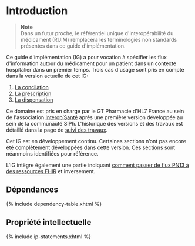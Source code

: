 
# Introduction

<blockquote class="stu-note">
  <p>
    <b>Note</b>
    <br>
    Dans un futur proche, le référentiel unique d'interopérabilité du médicament (RUIM) remplacera les terminologies non standards présentes dans ce guide d'implémentation.
  </p>
</blockquote>

Ce guide d'implémentation (IG) a pour vocation à spécifier les flux d'information autour du médicament pour un patient dans un contexte hospitalier dans un premier temps.
Trois cas d'usage sont pris en compte dans la version actuelle de cet IG:

1. [La concilation](conciliation-Intro.html)
1. [La prescription](prescription-Intro.html)
1. [La dispensation](dispensation-Intro.html)

Ce domaine est pris en charge par le GT Pharmacie d'HL7 France au sein de l'association [Interop’Santé](https://www.interopsante.org/) après une première version développée au sein de la communauté SIPh. L'historique des versions et des travaux est détaillé dans la page de [suivi des travaux](suivitravaux.html).

Cet IG est en développement continu. Certaines sections n’ont pas encore été complètement développées dans cette version. Ces sections sont néanmoins identifiées pour référence.

L'IG intègre également une partie indiquant [comment passer de flux PN13 à des ressources FHIR](transformation-PN13-vers-FHIR.html) et inversement.

## Dépendances

{% include dependency-table.xhtml %}

## Propriété intellectuelle

{% include ip-statements.xhtml %}